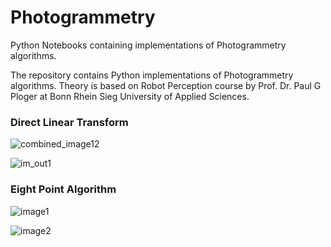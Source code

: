 # Photogrammetry
Python Notebooks containing implementations of Photogrammetry algorithms. 

The repository contains Python implementations of Photogrammetry algorithms. Theory is based on Robot Perception course by Prof. Dr. Paul G Ploger at Bonn Rhein Sieg University of Applied Sciences. 
 
### Direct Linear Transform

![combined_image12](https://user-images.githubusercontent.com/13369817/138261390-deb900cf-e353-4649-9f67-3187b77f8bfe.jpg)

![im_out1](https://user-images.githubusercontent.com/13369817/138261427-feec72d3-8e00-425b-9e00-33fcc84c0259.jpg)

### Eight Point Algorithm

![image1](https://user-images.githubusercontent.com/13369817/138262068-f3f0e1d7-6c92-4923-8a41-711561b1a7ce.png)

![image2](https://user-images.githubusercontent.com/13369817/138262076-4e671304-6495-4f5d-9861-932562414363.png)
